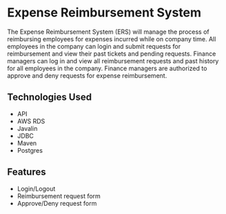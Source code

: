 # Expense Reimbursement System
The Expense Reimbursement System (ERS) will manage the process of reimbursing employees for expenses incurred while on company time. All employees in the company can login and submit requests for reimbursement and view their past tickets and pending requests. Finance managers can log in and view all reimbursement requests and past history for all employees in the company. Finance managers are authorized to approve and deny requests for expense reimbursement.

## Technologies Used
- API  
- AWS RDS  
- Javalin  
- JDBC  
- Maven  
- Postgres  

## Features
- Login/Logout
- Reimbursement request form
- Approve/Deny request form
